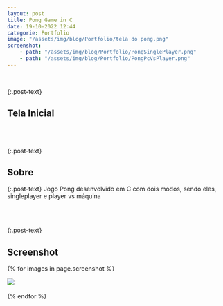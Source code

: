 ```yaml
---
layout: post
title: Pong Game in C
date: 19-10-2022 12:44
categorie: Portfolio
image: "/assets/img/blog/Portfolio/tela do pong.png"
screenshot: 
    - path: "/assets/img/blog/Portfolio/PongSinglePlayer.png"
    - path: "/assets/img/blog/Portfolio/PongPcVsPlayer.png"
---
```


<div class="post-line"></div>
<br />

{:.post-text}
## Tela Inicial

<div class="text-center">
  <img
    src="{{ image }}"
    class="rounded post-img" id="post-img"
    alt=""
  />
</div>
<div class="modal-img" id="modal-img">
  <span class="close"><ion-icon name="close-outline"></ion-icon></span>
  <img
    src="{{ image }}"
    class="rounded post-img modal-content" id="img-content"
    alt=""
  />
  <div id="caption"></div>
</div>
<br />
<div class="post-line"></div>
<br />

{:.post-text}
## Sobre

{:.post-text}
 Jogo Pong desenvolvido em C com dois modos, sendo eles, singleplayer e player vs máquina

<br />
<div class="post-line"></div>
<br />

{:.post-text}
## Screenshot

{% for images in page.screenshot %}
<div class="text-center">
  <img
    src="{{ images.path }}"
    class="rounded post-img" id="post-img"
  />
</div>
<div class="modal-img" id="modal-img">
  <span class="close"><ion-icon name="close-outline"></ion-icon></span>
  <img
    src="{{ images.path }}"
    class="rounded post-img modal-content" id="img-content"
    alt=""
  />
  <div id="caption"></div>
</div>
<br />
{% endfor %}
